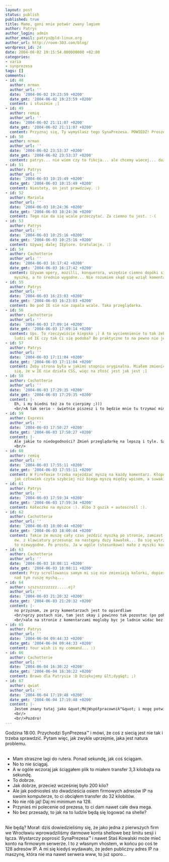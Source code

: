 ```yaml
---
layout: post
status: publish
published: true
title: Mamo, goni mnie potwór zwany lagiem
author: Patrys
author_login: admin
author_email: patrys@pld-linux.org
author_url: http://room-303.com/blog/
wordpress_id: 24
date: 2004-06-02 19:15:54.000000000 +02:00
categories:
- varia
- synprezesa
tags: []
comments:
- id: 48
  author: mrman
  author_url: ''
  date: '2004-06-02 19:23:59 +0200'
  date_gmt: '2004-06-02 19:23:59 +0200'
  content: i słusznie ;]
- id: 49
  author: remiq
  author_url: ''
  date: '2004-06-02 21:11:07 +0200'
  date_gmt: '2004-06-02 21:11:07 +0200'
  content: Przyznaj się, Ty wymyślasz tego SynaPrezesa. POWIEDZ! Proszę... ;-)
- id: 50
  author: mrman
  author_url: ''
  date: '2004-06-02 23:53:37 +0200'
  date_gmt: '2004-06-02 23:53:37 +0200'
  content: patrys... nie wiem czy to fikcja... ale chcemy wiecej... duzo wiecej....
- id: 51
  author: Patrys
  author_url: ''
  date: '2004-06-03 10:15:49 +0200'
  date_gmt: '2004-06-03 10:15:49 +0200'
  content: Niestety, on jest prawdziwy. :)
- id: 52
  author: Mariola
  author_url: ''
  date: '2004-06-03 10:24:36 +0200'
  date_gmt: '2004-06-03 10:24:36 +0200'
  content: Tego nie da się wcale przeczytać. Za ciemno tu jest. :-(
- id: 53
  author: Patrys
  author_url: ''
  date: '2004-06-03 10:25:16 +0200'
  date_gmt: '2004-06-03 10:25:16 +0200'
  content: Używaj dalej IEplore. Gratulacje. :)
- id: 54
  author: Cachotterie
  author_url: ''
  date: '2004-06-03 16:17:42 +0200'
  date_gmt: '2004-06-03 16:17:42 +0200'
  content: Używam opery, mozilli, konquerora, wszędzie ciemno dopóki się nie najedzie
    myszką, a to średnio wygodne... Nie rozumiem skąd się wziął komentarz o IE?
- id: 55
  author: Patrys
  author_url: ''
  date: '2004-06-03 16:23:03 +0200'
  date_gmt: '2004-06-03 16:23:03 +0200'
  content: Bo pod IE sie nie zapala wcale. Taka przeglądarka.
- id: 56
  author: Cachotterie
  author_url: ''
  date: '2004-06-03 17:09:14 +0200'
  date_gmt: '2004-06-03 17:09:14 +0200'
  content: Ups. To rzeczywiście kiepsko ;) A to wyciemnienie to tak żeby odzwyczaić
    ludzi od IE czy tak Ci się podoba? Bo praktyczne to na pewno nie jest ;)
- id: 57
  author: Patrys
  author_url: ''
  date: '2004-06-03 17:11:04 +0200'
  date_gmt: '2004-06-03 17:11:04 +0200'
  content: Żeby strona była w jakimś stopniu oryginalna. Miałem zmienić, ale okazało
    się, że w IE nie działa CSS, więc na złość jest jak jest ;]
- id: 58
  author: Cachotterie
  author_url: ''
  date: '2004-06-03 17:29:35 +0200'
  date_gmt: '2004-06-03 17:29:35 +0200'
  content: |-
    Eh, i my biedni też za to cierpimy ;)))
    <br/>A tak serio - świetnie piszesz i to będzie mnie tu trzymać mimo pewnych niedogodności. :)
- id: 59
  author: Express
  author_url: ''
  date: '2004-06-03 17:50:27 +0200'
  date_gmt: '2004-06-03 17:50:27 +0200'
  content: |-
    Ale jakie to niedogodności? Zmień przeglądarkę na lepszą i tyle. Same korzyści.
    <br/>
- id: 60
  author: remiq
  author_url: ''
  date: '2004-06-03 17:55:11 +0200'
  date_gmt: '2004-06-03 17:55:11 +0200'
  content: W Firefoxie trzeba najeżdzać myszą na każdy komentarz. Kłopoty są wtedy,
    jak człowiek czyta szybciej niż biega myszą między wpisem, a suwakiem.
- id: 61
  author: Patrys
  author_url: ''
  date: '2004-06-03 17:59:34 +0200'
  date_gmt: '2004-06-03 17:59:34 +0200'
  content: Kółeczko na myszce :). Albo 3 guzik + autoscroll :).
- id: 62
  author: Cachotterie
  author_url: ''
  date: '2004-06-03 18:00:44 +0200'
  date_gmt: '2004-06-03 18:00:44 +0200'
  content: Takie że muszę cały czas jeździć myszką po stronie, zamiast otworzyć i
    ew. z klawiatury przesunąc na następny duży kawałek... Da się wytrzymać, ale jest
    to niewygodne. Po prostu. Ja w ogóle (stosunkowo) mało z myszki korzystam.
- id: 63
  author: Cachotterie
  author_url: ''
  date: '2004-06-03 18:08:11 +0200'
  date_gmt: '2004-06-03 18:08:11 +0200'
  content: Przy scrollowaniu samym mi się nie zmieniają kolorki, dopiero jak troszkę
    nad tym ruszę mychą...
- id: 64
  author: szszszzzzzzzz.....ej?
  author_url: ''
  date: '2004-06-03 21:20:32 +0200'
  date_gmt: '2004-06-03 21:20:32 +0200'
  content: |-
    no przyznam, ze przy komentarzach jest to opierdliwe
    <br/>przy postach nie, tam jest okay i powinno tak pozostac (po pohybel IE :)
    <br/>ale na stronie z komentarzami mogloby byc je ladnie widac bez macania ich
- id: 65
  author: Patrys
  author_url: ''
  date: '2004-06-04 09:44:33 +0200'
  date_gmt: '2004-06-04 09:44:33 +0200'
  content: Your wish is my command... :)
- id: 66
  author: Cachotterie
  author_url: ''
  date: '2004-06-04 16:30:22 +0200'
  date_gmt: '2004-06-04 16:30:22 +0200'
  content: Brawo dla Patrysia :D Dziękujemy &lt;dyg&gt; ;)
- id: 67
  author: qwiat
  author_url: ''
  date: '2004-06-04 17:19:48 +0200'
  date_gmt: '2004-06-04 17:19:48 +0200'
  content: |-
    Jestem znany tutaj jako &quot;MójWspółpracownik™&quot; i mogę potwierdzić że niejaki SynPrezesa™ jest postacią prawdziwą.
    <br/>
    <br/>Pozdro!
---
```

Godzina 18:00. Przychodzi SynPrezesa&trade; i mówi, że coś z siecią jest nie tak i trzeba sprawdzić. Pytam więc, jak zwykle uprzejmie, jaka jest natura problemu.<br />
<br />
- Mam straszne lagi do rutera. Ponad sekundę, jak coś ściągam.<br />
- No to nie ściągaj.<br />
- A w ogóle wczoraj jak ściągałem plik to miałem transfer 3,3 kilobajta na sekundę.<br />
- To dobrze.<br />
- Jak dobrze, przecież wcześniej było 200 kilo?<br />
- Ale jak podniosłeś sto dwadzieścia osiem firmowych adresów IP na swoim komputerze, to ci obciąłem transfer do 32 kilobitów.<br />
- No nie rób jaj! Daj mi minimum na 128.<br />
- Przynieś mi polecenie od prezesa, to ci dam nawet całe dwa mega.<br />
- No bez przesady, to jak na to ludzie będą się logować na shelle?<br />
<br />
Nie będą? Morał: dziś dowiedzieliśmy się, że jako jedna z pierwszych firm we Wrocławiu wprowadziliśmy darmowe konta shellowe bez limitu sesji i łącza. Wystarczy poprosić SynaPrezesa&trade; i nawet Staś Kowalski może mieć konto na firmowym serwerze. I to z własnym vhostem, w końcu po coś te 128 adresów IP. A mi się kiedyś wydawało, że jeden publiczny adres IP na maszynę, która nie ma nawet serwera www, to już sporo...
